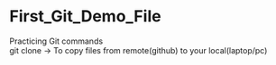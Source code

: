 # First_Git_Demo_File
Practicing Git commands
<br>
git clone <project link  HTTP link> -> To copy files from remote(github) to your local(laptop/pc)
